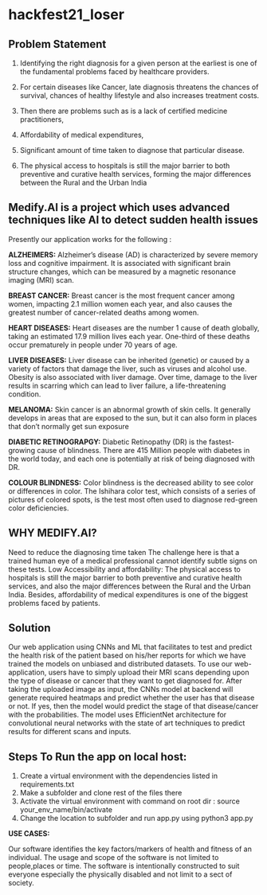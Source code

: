 # hackfest21_loser

## Problem Statement
1. Identifying the right diagnosis for a given person at the earliest is one of the fundamental problems faced by healthcare providers.

2. For certain diseases like Cancer, late diagnosis threatens the chances of survival, chances of healthy lifestyle and also increases treatment costs.

3. Then there are problems such as is a lack of certified medicine practitioners,

4. Affordability of medical expenditures,

5. Significant amount of time taken to diagnose that particular disease. 

6. The physical access to hospitals is still the major barrier to both preventive and curative health services, forming the major differences between the Rural and the Urban India

## Medify.AI is a project which uses advanced techniques like AI to detect sudden health issues

Presently our application works for the following :

**ALZHEIMERS:** Alzheimer’s disease (AD) is characterized by severe memory loss and cognitive impairment. It is associated with significant brain structure changes, which can be measured by a magnetic resonance imaging (MRI) scan.

**BREAST CANCER:** Breast cancer is the most frequent cancer among women, impacting 2.1 million women each year, and also causes the greatest number of cancer-related deaths among women.

**HEART DISEASES:** Heart diseases are the number 1 cause of death globally, taking an estimated 17.9 million lives each year. One-third of these deaths occur prematurely in people under 70 years of age.

**LIVER DISEASES:** Liver disease can be inherited (genetic) or caused by a variety of factors that damage the liver, such as viruses and alcohol use. Obesity is also associated with liver damage. Over time, damage to the liver results in scarring which can lead to liver failure, a life-threatening condition.

**MELANOMA:** Skin cancer is an abnormal growth of skin cells. It generally develops in areas that are exposed to the sun, but it can also form in places that don’t normally get sun exposure

**DIABETIC RETINOGRAPGY:** Diabetic Retinopathy (DR) is the fastest-growing cause of blindness. There are 415 Million people with diabetes in the world today, and each one is potentially at risk of being diagnosed with DR.

**COLOUR BLINDNESS:** Color blindness is the decreased ability to see color or differences in color. The Ishihara color test, which consists of a series of pictures of colored spots, is the test most often used to diagnose red-green color deficiencies.
 

## WHY MEDIFY.AI? 
 
Need to reduce the diagnosing time taken
The challenge here is that a trained human eye of a medical professional cannot identify subtle signs on these tests.
Low Accessibility and affordability:
The physical access to hospitals is still the major barrier to both preventive and curative health services, and also the major differences between the Rural and the Urban India. Besides, affordability of medical expenditures is one of the biggest problems faced by patients.

## Solution
Our web application using CNNs and ML that facilitates to test and predict the health risk of the patient based on his/her reports for which we have trained the models on unbiased and distributed datasets. 
To use our web-application, users have to simply upload their MRI scans depending upon the type of disease or cancer that they want to get diagnosed for. 
After taking the uploaded image as input, the CNNs model at backend will generate required heatmaps and predict whether the user has that disease or not. 
If yes, then the model would predict the stage of that disease/cancer with the probabilities. 
The model uses EfficientNet architecture for convolutional neural networks with the state of art techniques to predict results for different scans and inputs.

## Steps To Run the app on local host:

1. Create a virtual environment with the dependencies listed in requirements.txt
2. Make a subfolder and clone rest of the files there
3. Activate the virtual environment with command on root dir : source your_env_name/bin/activate
4. Change the location to subfolder and run app.py using python3 app.py

**USE CASES:**

Our software identifies the key factors/markers of health and fitness of an individual.
The usage and scope of the software is not limited to people,places or time.
The software is intentionally constructed to suit everyone especially the physically disabled and not limit to a sect of society.
